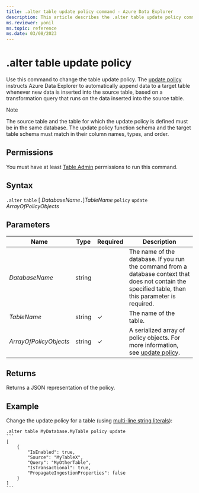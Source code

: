 ```yaml
---
title: .alter table update policy command - Azure Data Explorer
description: This article describes the .alter table update policy command in Azure Data Explorer.
ms.reviewer: yonil
ms.topic: reference
ms.date: 03/08/2023
---
```

# .alter table update policy

Use this command to change the table update policy. The [update policy](updatepolicy.md) instructs Azure Data Explorer to automatically append data to a target table whenever new data is inserted into the source table, based on a transformation query that runs on the data inserted into the source table.

> [!NOTE]
> The source table and the table for which the update policy is defined must be in the same database.
> The update policy function schema and the target table schema must match in their column names, types, and order.

## Permissions

You must have at least [Table Admin](access-control/role-based-access-control.md) permissions to run this command.

## Syntax

`.alter` `table` [ *DatabaseName*`.`]*TableName* `policy` `update` *ArrayOfPolicyObjects*

## Parameters

| Name | Type | Required | Description |
|--|--|--|--|
| *DatabaseName* | string | | The name of the database. If you run the command from a database context that does not contain the specified table, then this parameter is required.|
| *TableName* | string | &check;| The name of the table.|
| *ArrayOfPolicyObjects* |string | &check; | A serialized array of policy objects. For more information, see [update policy](updatepolicy.md).|

## Returns

Returns a JSON representation of the policy.

## Example

Change the update policy for a table (using [multi-line string literals](../query/scalar-data-types/string.md#multi-line-string-literals)):

````kusto
.alter table MyDatabase.MyTable policy update
```
[
    {
        "IsEnabled": true,
        "Source": "MyTableX",
        "Query": "MyOtherTable",
        "IsTransactional": true,
        "PropagateIngestionProperties": false
    }
]
```
````
